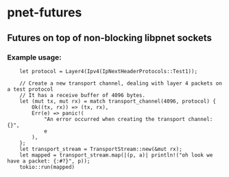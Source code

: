 # pnet-futures

## Futures on top of non-blocking libpnet sockets

### Example usage:

        let protocol = Layer4(Ipv4(IpNextHeaderProtocols::Test1));

        // Create a new transport channel, dealing with layer 4 packets on a test protocol
        // It has a receive buffer of 4096 bytes.
        let (mut tx, mut rx) = match transport_channel(4096, protocol) {
            Ok((tx, rx)) => (tx, rx),
            Err(e) => panic!(
                "An error occurred when creating the transport channel: {}",
                e
            ),
        };
        let transport_stream = TransportStream::new(&mut rx);
        let mapped = transport_stream.map(|(p, a)| println!("oh look we have a packet: {:#?}", p));
        tokio::run(mapped)